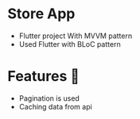 # Store App
- Flutter project With MVVM pattern
- Used Flutter with BLoC pattern

# Features 🎯
- Pagination is used
- Caching data from api
 
 
